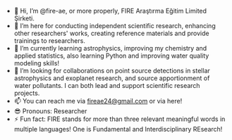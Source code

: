 - 👋 Hi, I’m @fire-ae, or more properly, FIRE Araştırma Eğitim Limited Şirketi.
- 🫡 I’m here for conducting independent scientific research, enhancing other researchers' works, creating reference materials and provide trainings to researchers.
- 🌱 I’m currently learning astrophysics, improving my chemistry and applied statistics, also learning Python and improving water quality modeling skills!
- 💞️ I’m looking for collaborations on point source detections in stellar astrophysics and exoplanet research, and source apportionment of water pollutants. I can both lead and support scientific research projects.
- 📫 You can reach me via fireae24@gmail.com or via here!
- 😎 Pronouns: Researcher
- ⚡ Fun fact: FIRE stands for more than three relevant meaningful words in multiple languages! One is Fundamental and Interdisciplinary REsearch!

<!---
fire-ae/fire-ae is a ✨ special ✨ repository because its `README.md` (this file) appears on your GitHub profile.
You can click the Preview link to take a look at your changes.
--->
